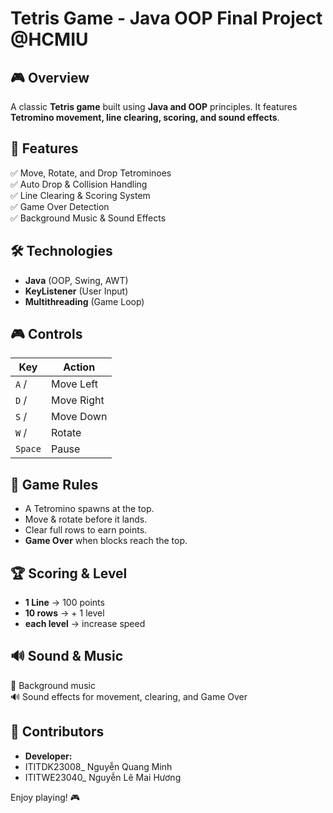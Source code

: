 # Tetris Game - Java OOP Final Project @HCMIU

## 🎮 Overview
A classic **Tetris game** built using **Java and OOP** principles. It features **Tetromino movement, line clearing, scoring, and sound effects**.

## 🔎 Features
✅ Move, Rotate, and Drop Tetrominoes  
✅ Auto Drop & Collision Handling  
✅ Line Clearing & Scoring System  
✅ Game Over Detection  
✅ Background Music & Sound Effects  

## 🛠 Technologies
- **Java** (OOP, Swing, AWT)
- **KeyListener** (User Input)
- **Multithreading** (Game Loop)

## 🎮 Controls
| Key | Action |
|-----|--------|
| `A` / | Move Left |
| `D` / | Move Right |
| `S` / | Move Down |
| `W` / | Rotate |
| `Space` | Pause |

## 📜 Game Rules
- A Tetromino spawns at the top.
- Move & rotate before it lands.
- Clear full rows to earn points.
- **Game Over** when blocks reach the top.

## 🏆 Scoring & Level
- **1 Line** → 100 points 
- **10 rows** → + 1 level 
- **each level** → increase speed
 

## 🔊 Sound & Music
🎵 Background music  
🔊 Sound effects for movement, clearing, and Game Over  


## 🤝 Contributors
- **Developer:**
- ITITDK23008_ Nguyễn Quang Minh
- ITITWE23040_ Nguyễn Lê Mai Hương

Enjoy playing! 🎮

